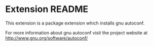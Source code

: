 # Extension README

This extension is a package extension which installs gnu autoconf.

For more information about gnu autoconf visit the project website at
http://www.gnu.org/software/autoconf/

